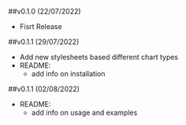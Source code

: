 ##v0.1.0 (22/07/2022)
- Fisrt Release

##v0.1.1 (29/07/2022)
- Add new stylesheets based different chart types
- README:
   - add info on installation

##v0.1.1 (02/08/2022)
- README:
   - add info on usage and examples
